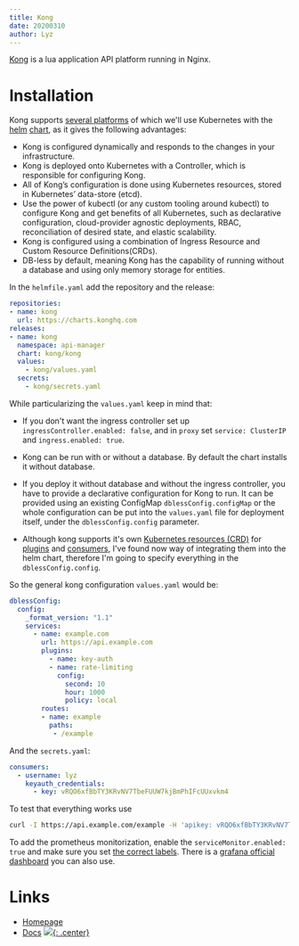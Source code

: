 ```yaml
---
title: Kong
date: 20200310
author: Lyz
---
```


[Kong](https://konghq.com/) is a lua application API platform running in Nginx.

# Installation

Kong supports [several platforms](https://konghq.com/install/) of which we'll
use Kubernetes with the [helm](helm.md)
[chart](https://github.com/Kong/charts/blob/master/charts/kong/README.md), as it
gives the following advantages:

* Kong is configured dynamically and responds to the changes in your
    infrastructure.
* Kong is deployed onto Kubernetes with a Controller, which is responsible for
    configuring Kong.
* All of Kong’s configuration is done using Kubernetes resources, stored in
    Kubernetes’ data-store (etcd).
* Use the power of kubectl (or any custom tooling around kubectl) to configure
    Kong and get benefits of all Kubernetes, such as declarative configuration,
    cloud-provider agnostic deployments, RBAC, reconciliation of desired state,
    and elastic scalability.
* Kong is configured using a combination of Ingress Resource and Custom Resource
    Definitions(CRDs).
* DB-less by default, meaning Kong has the capability of running without
    a database and using only memory storage for entities.

In the `helmfile.yaml` add the repository and the release:

```yaml
repositories:
- name: kong
  url: https://charts.konghq.com
releases:
- name: kong
  namespace: api-manager
  chart: kong/kong
  values:
    - kong/values.yaml
  secrets:
    - kong/secrets.yaml
```

While particularizing the `values.yaml` keep in mind that:

* If you don't want the ingress controller set up `ingressController.enabled:
    false`, and in `proxy` set `service: ClusterIP` and `ingress.enabled:
    true`.
* Kong can be run with or without a database. By default the chart installs it
    without database.
* If you deploy it without database and without the ingress controller, you have
    to provide a declarative configuration for Kong to run. It can be provided
    using an existing ConfigMap `dblessConfig.configMap` or the whole
    configuration can be put into the `values.yaml` file for deployment itself,
    under the `dblessConfig.config` parameter.

* Although kong supports it's own [Kubernetes resources
    (CRD)](https://github.com/Kong/kubernetes-ingress-controller/blob/master/docs/concepts/custom-resources.md)
    for
    [plugins](https://github.com/Kong/kubernetes-ingress-controller/blob/master/docs/concepts/custom-resources.md#kongplugin)
    and
    [consumers](https://github.com/Kong/kubernetes-ingress-controller/blob/master/docs/concepts/custom-resources.md#kongconsumer),
    I've found now way of integrating them into the helm chart, therefore I'm
    going to specify everything in the `dblessConfig.config`.

So the general kong configuration `values.yaml` would be:

```yaml
dblessConfig:
  config:
    _format_version: "1.1"
    services:
      - name: example.com
        url: https://api.example.com
        plugins:
          - name: key-auth
          - name: rate-limiting
            config:
              second: 10
              hour: 1000
              policy: local
        routes:
        - name: example
          paths:
           - /example
```

And the `secrets.yaml`:

```yaml
consumers:
  - username: lyz
    keyauth_credentials:
      - key: vRQO6xfBbTY3KRvNV7TbeFUUW7kjBmPhIFcUUxvkm4
```

To test that everything works use

```bash
curl -I https://api.example.com/example -H 'apikey: vRQO6xfBbTY3KRvNV7TbeFUUW7kjBmPhIFcUUxvkm4'
```

To add the prometheus monitorization, enable the `serviceMonitor.enabled: true`
and make sure you set [the correct
labels](../prometheus/prometheus_troubleshooting.md#service-monitor-not-being-recognized).
There is a [grafana official
dashboard](https://grafana.com/grafana/dashboards/7424) you can also use.

# Links

* [Homepage](https://konghq.com/)
* [Docs](https://docs.konghq.com/?itm_source=website&itm_medium=nav)
[![](not-by-ai.svg){: .center}](https://notbyai.fyi)
